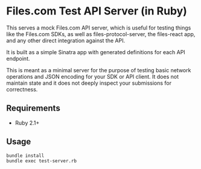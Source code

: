 # Files.com Test API Server (in Ruby)

This serves a mock Files.com API server, which is useful for testing
things like the Files.com SDKs, as well as files-protocol-server, the
files-react app, and any other direct integration against the API.

It is built as a simple Sinatra app with generated definitions for each
API endpoint.

This is meant as a minimal server for the purpose of testing basic
network operations and JSON encoding for your SDK or API client.  It
does not maintain state and it does not deeply inspect your submissions
for correctness.


## Requirements

* Ruby 2.1+


## Usage

    bundle install
    bundle exec test-server.rb

